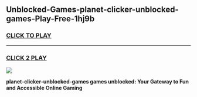
## Unblocked-Games-planet-clicker-unblocked-games-Play-Free-1hj9b
<h3>
<a href="https://premium76.site?title=planet-clicker-unblocked-games&ref=23A">CLICK TO PLAY</a></h3>
<hr>

<h3>
<a href="https://premium76.site?title=planet-clicker-unblocked-games&ref=23A">CLICK 2 PLAY</a>
  
</h3>

<a href="https://premium76.site?title=planet-clicker-unblocked-games&ref=23A"><img src="https://clearcache.store/games.png"></a>


**planet-clicker-unblocked-games games unblocked: Your Gateway to Fun and Accessible Online Gaming**
